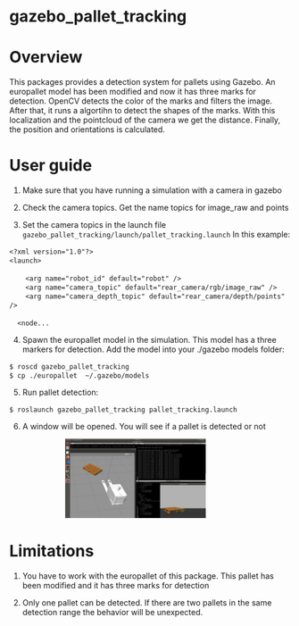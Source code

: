 # gazebo_pallet_tracking

# Overview

This packages provides a detection system for pallets using Gazebo. An europallet model has been modified and
now it has three marks for detection. OpenCV detects the color of the marks and filters the image. After that,
it runs a algortihn to detect the shapes of the marks. With this localization and the pointcloud of the camera
we get the distance. Finally, the position and orientations is calculated.

# User guide

1. Make sure that you have running a simulation with a camera in gazebo

2. Check the camera topics. Get the name topics for image_raw and points

3. Set the camera topics in the launch file ```gazebo_pallet_tracking/launch/pallet_tracking.launch``` In this example:

```
<?xml version="1.0"?>
<launch>

    <arg name="robot_id" default="robot" />
    <arg name="camera_topic" default="rear_camera/rgb/image_raw" />
    <arg name="camera_depth_topic" default="rear_camera/depth/points" /> 
 
  <node...

```
4. Spawn the europallet model in the simulation. This model has a three markers for detection. Add the model
into your ./gazebo models folder:

```
$ roscd gazebo_pallet_tracking
$ cp ./europallet  ~/.gazebo/models
```

5. Run pallet detection:

```
$ roslaunch gazebo_pallet_tracking pallet_tracking.launch
```
6. A window will be opened. You will see if a pallet is detected or not

<img src="img/test.png"
     style="width: 50%; margin-left: 100px;" />

# Limitations

1. You have to work with the europallet of this package. This pallet has been modified and it has
three marks for detection

2. Only one pallet can be detected. If there are two pallets in the same detection range the
behavior will be unexpected.

